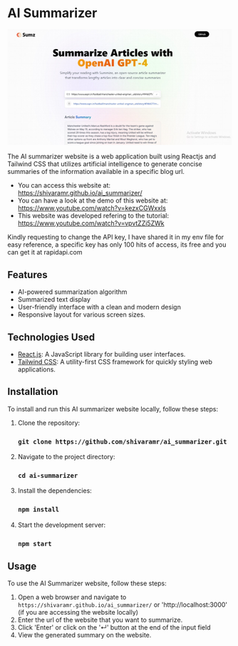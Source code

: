 # AI Summarizer
![AI Summarizer Screenshot](/public/ai_summarizer.jpg)

The AI summarizer website is a web application built using Reactjs and Tailwind CSS that utilizes artificial intelligence to generate concise summaries of the information available in a specific blog url.

- You can access this website at: https://shivaramr.github.io/ai_summarizer/
- You can have a look at the demo of this website at: https://www.youtube.com/watch?v=kezxCGWxxIs
- This website was developed refering to the tutorial: https://www.youtube.com/watch?v=vpvtZZi5ZWk

Kindly requesting to change the API key, I have shared it in my env file for easy reference, a specific key has only 100 hits of access, its free and you can get it at rapidapi.com

## Features
- AI-powered summarization algorithm
- Summarized text display
- User-friendly interface with a clean and modern design
- Responsive layout for various screen sizes.

## Technologies Used
- [React.js](https://reactjs.org/): A JavaScript library for building user interfaces.
- [Tailwind CSS](https://tailwindcss.com/): A utility-first CSS framework for quickly styling web applications.

## Installation
To install and run this AI summarizer website locally, follow these steps:
1. Clone the repository:
    ### `git clone https://github.com/shivaramr/ai_summarizer.git`
2. Navigate to the project directory:
    ### `cd ai-summarizer`
3. Install the dependencies:
    ### `npm install`
4. Start the development server:
    ### `npm start`

## Usage
To use the AI Summarizer website, follow these steps:
1. Open a web browser and navigate to `https://shivaramr.github.io/ai_summarizer/` or 'http://localhost:3000' (if you are accessing the website locally)
2. Enter the url of the website that you want to summarize.
3. Click 'Enter' or click on the '↵' button at the end of the input field
4. View the generated summary on the website.
